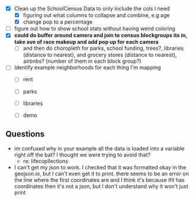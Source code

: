 - [x] Clean up the SchoolCensus Data to only include the cols I need
  - [x] figuring out what columns to collapse and combine, e.g age
  - [x] change pop to a percentage
- [ ] figure out how to show school stats without having weird coloring
- [X] **could do buffer around camera and join to census blockgroups its in, take ave of race makeup and add pop up for each camera**
  - [ ] and then do choropleth for parks, school funding, trees?, libraries (distance to nearest), and grocery stores (distance to nearest), airbnbs? (number of them in each block group?)
- [ ] Identify example neighborhoods for each thing I'm mapping
  - [ ] rent
  - [ ] parks
  - [ ] libraries
  - [ ] demo


## Questions

- im confused why in your example all the data is loaded into a variable right off the bat? I thought we were trying to avoid that?
  - re: lifecopllections 
- I can't get my json to work. I checked that it was formatted okay in the geojson.io, but I can't even get it to print. there seems to be an error on the line where the first coordinates are and I think it's because ifit has coordinates then it's not a json, but I don't understand why it won't just print 
